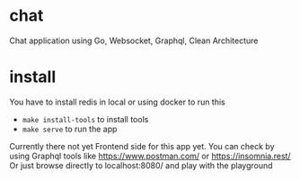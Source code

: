 # chat
Chat application using Go, Websocket, Graphql, Clean Architecture

# install 
You have to install redis in local or using docker to run this

- `make install-tools` to install tools
- `make serve` to run the app

Currently there not yet Frontend side for this app yet.
You can check by using Graphql tools like https://www.postman.com/ or https://insomnia.rest/
Or just browse directly to localhost:8080/ and play with the playground
